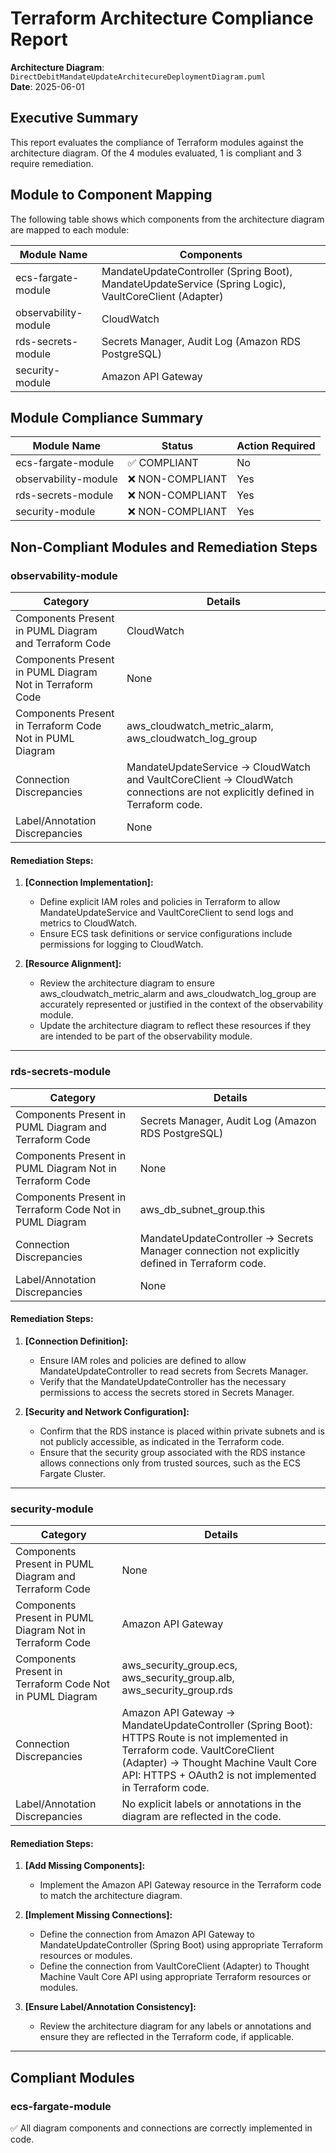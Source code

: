 # Terraform Architecture Compliance Report

**Architecture Diagram**: `DirectDebitMandateUpdateArchitecureDeploymentDiagram.puml`  
**Date**: 2025-06-01  
## Executive Summary

This report evaluates the compliance of Terraform modules against the architecture diagram. Of the 4 modules evaluated, 1 is compliant and 3 require remediation.

## Module to Component Mapping

The following table shows which components from the architecture diagram are mapped to each module:

| Module Name | Components |
|-------------|------------|
| ecs-fargate-module | MandateUpdateController (Spring Boot), MandateUpdateService (Spring Logic), VaultCoreClient (Adapter) |
| observability-module | CloudWatch |
| rds-secrets-module | Secrets Manager, Audit Log (Amazon RDS PostgreSQL) |
| security-module | Amazon API Gateway |

## Module Compliance Summary

| Module Name | Status | Action Required |
|-------------|--------|----------------|
| ecs-fargate-module | ✅ COMPLIANT | No |
| observability-module | ❌ NON-COMPLIANT | Yes |
| rds-secrets-module | ❌ NON-COMPLIANT | Yes |
| security-module | ❌ NON-COMPLIANT | Yes |

## Non-Compliant Modules and Remediation Steps

### observability-module

| Category                                              | Details                                                         |
|----------------------------------------------------------|----------------------------------------------------------------|
| Components Present in PUML Diagram and Terraform Code    | CloudWatch                                                     |
| Components Present in PUML Diagram Not in Terraform Code | None                                                           |
| Components Present in Terraform Code Not in PUML Diagram | aws_cloudwatch_metric_alarm, aws_cloudwatch_log_group          |
| Connection Discrepancies                                 | MandateUpdateService -> CloudWatch and VaultCoreClient -> CloudWatch connections are not explicitly defined in Terraform code. |
| Label/Annotation Discrepancies                           | None                                                           |

#### Remediation Steps:

1. **[Connection Implementation]:**
   - Define explicit IAM roles and policies in Terraform to allow MandateUpdateService and VaultCoreClient to send logs and metrics to CloudWatch.
   - Ensure ECS task definitions or service configurations include permissions for logging to CloudWatch.

2. **[Resource Alignment]:**
   - Review the architecture diagram to ensure aws_cloudwatch_metric_alarm and aws_cloudwatch_log_group are accurately represented or justified in the context of the observability module.
   - Update the architecture diagram to reflect these resources if they are intended to be part of the observability module.
---

### rds-secrets-module

| Category                                              | Details                                                         |
|----------------------------------------------------------|----------------------------------------------------------------|
| Components Present in PUML Diagram and Terraform Code    | Secrets Manager, Audit Log (Amazon RDS PostgreSQL)              |
| Components Present in PUML Diagram Not in Terraform Code | None                                                            |
| Components Present in Terraform Code Not in PUML Diagram | aws_db_subnet_group.this                                        |
| Connection Discrepancies                                 | MandateUpdateController -> Secrets Manager connection not explicitly defined in Terraform code. |
| Label/Annotation Discrepancies                           | None                                                            |

#### Remediation Steps:

1. **[Connection Definition]:**
   - Ensure IAM roles and policies are defined to allow MandateUpdateController to read secrets from Secrets Manager.
   - Verify that the MandateUpdateController has the necessary permissions to access the secrets stored in Secrets Manager.

2. **[Security and Network Configuration]:**
   - Confirm that the RDS instance is placed within private subnets and is not publicly accessible, as indicated in the Terraform code.
   - Ensure that the security group associated with the RDS instance allows connections only from trusted sources, such as the ECS Fargate Cluster.
---

### security-module

| Category                                              | Details                                                         |
|----------------------------------------------------------|----------------------------------------------------------------|
| Components Present in PUML Diagram and Terraform Code    | None                                                            |
| Components Present in PUML Diagram Not in Terraform Code | Amazon API Gateway                                              |
| Components Present in Terraform Code Not in PUML Diagram | aws_security_group.ecs, aws_security_group.alb, aws_security_group.rds |
| Connection Discrepancies                                 | Amazon API Gateway -> MandateUpdateController (Spring Boot): HTTPS Route is not implemented in Terraform code. VaultCoreClient (Adapter) -> Thought Machine Vault Core API: HTTPS + OAuth2 is not implemented in Terraform code. |
| Label/Annotation Discrepancies                           | No explicit labels or annotations in the diagram are reflected in the code. |

#### Remediation Steps:

1. **[Add Missing Components]:**
   - Implement the Amazon API Gateway resource in the Terraform code to match the architecture diagram.

2. **[Implement Missing Connections]:**
   - Define the connection from Amazon API Gateway to MandateUpdateController (Spring Boot) using appropriate Terraform resources or modules.
   - Define the connection from VaultCoreClient (Adapter) to Thought Machine Vault Core API using appropriate Terraform resources or modules.

3. **[Ensure Label/Annotation Consistency]:**
   - Review the architecture diagram for any labels or annotations and ensure they are reflected in the Terraform code, if applicable.
---

## Compliant Modules

### ecs-fargate-module
✅ All diagram components and connections are correctly implemented in code.

